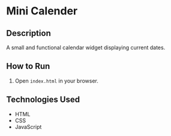 
# Mini Calender

## Description
A small and functional calendar widget displaying current dates.

## How to Run
1. Open `index.html` in your browser.

## Technologies Used
- HTML
- CSS
- JavaScript
